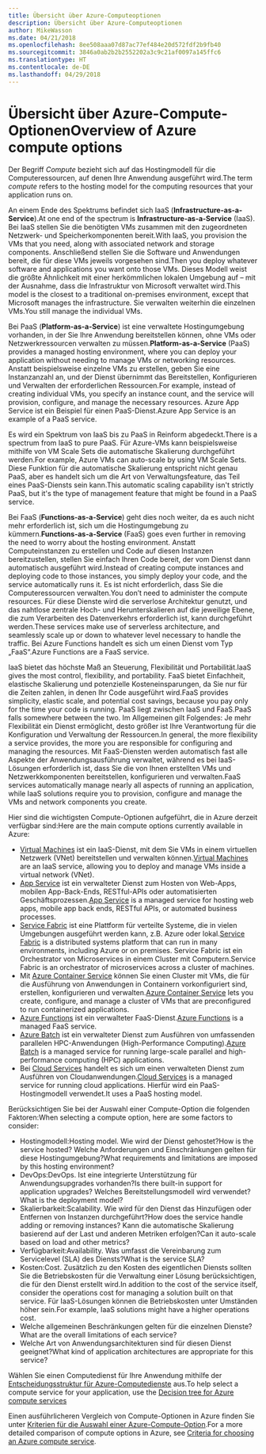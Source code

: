 ```yaml
---
title: Übersicht über Azure-Computeoptionen
description: Übersicht über Azure-Computeoptionen
author: MikeWasson
ms.date: 04/21/2018
ms.openlocfilehash: 8ee508aaa07d87ac77ef484e20d572fdf2b9fb40
ms.sourcegitcommit: 3846a0ab2b2b2552202a3c9c21af0097a145ffc6
ms.translationtype: HT
ms.contentlocale: de-DE
ms.lasthandoff: 04/29/2018
---
```

# <a name="overview-of-azure-compute-options"></a><span data-ttu-id="ebcb3-103">Übersicht über Azure-Compute-Optionen</span><span class="sxs-lookup"><span data-stu-id="ebcb3-103">Overview of Azure compute options</span></span>

<span data-ttu-id="ebcb3-104">Der Begriff *Compute* bezieht sich auf das Hostingmodell für die Computeressourcen, auf denen Ihre Anwendung ausgeführt wird.</span><span class="sxs-lookup"><span data-stu-id="ebcb3-104">The term *compute* refers to the hosting model for the computing resources that your application runs on.</span></span> 

<span data-ttu-id="ebcb3-105">An einem Ende des Spektrums befindet sich IaaS (**Infrastructure-as-a-Service**).</span><span class="sxs-lookup"><span data-stu-id="ebcb3-105">At one end of the spectrum is **Infrastructure-as-a-Service** (IaaS).</span></span> <span data-ttu-id="ebcb3-106">Bei IaaS stellen Sie die benötigten VMs zusammen mit den zugeordneten Netzwerk- und Speicherkomponenten bereit.</span><span class="sxs-lookup"><span data-stu-id="ebcb3-106">With IaaS, you provision the VMs that you need, along with associated network and storage components.</span></span> <span data-ttu-id="ebcb3-107">Anschließend stellen Sie die Software und Anwendungen bereit, die für diese VMs jeweils vorgesehen sind.</span><span class="sxs-lookup"><span data-stu-id="ebcb3-107">Then you deploy whatever software and applications you want onto those VMs.</span></span> <span data-ttu-id="ebcb3-108">Dieses Modell weist die größte Ähnlichkeit mit einer herkömmlichen lokalen Umgebung auf – mit der Ausnahme, dass die Infrastruktur von Microsoft verwaltet wird.</span><span class="sxs-lookup"><span data-stu-id="ebcb3-108">This model is the closest to a traditional on-premises environment, except that Microsoft manages the infrastructure.</span></span> <span data-ttu-id="ebcb3-109">Sie verwalten weiterhin die einzelnen VMs.</span><span class="sxs-lookup"><span data-stu-id="ebcb3-109">You still manage the individual VMs.</span></span>  

<span data-ttu-id="ebcb3-110">Bei PaaS (**Platform-as-a-Service**) ist eine verwaltete Hostingumgebung vorhanden, in der Sie Ihre Anwendung bereitstellen können, ohne VMs oder Netzwerkressourcen verwalten zu müssen.</span><span class="sxs-lookup"><span data-stu-id="ebcb3-110">**Platform-as-a-Service** (PaaS) provides a managed hosting environment, where you can deploy your application without needing to manage VMs or networking resources.</span></span> <span data-ttu-id="ebcb3-111">Anstatt beispielsweise einzelne VMs zu erstellen, geben Sie eine Instanzanzahl an, und der Dienst übernimmt das Bereitstellen, Konfigurieren und Verwalten der erforderlichen Ressourcen.</span><span class="sxs-lookup"><span data-stu-id="ebcb3-111">For example, instead of creating individual VMs, you specify an instance count, and the service will provision, configure, and manage the necessary resources.</span></span> <span data-ttu-id="ebcb3-112">Azure App Service ist ein Beispiel für einen PaaS-Dienst.</span><span class="sxs-lookup"><span data-stu-id="ebcb3-112">Azure App Service is an example of a PaaS service.</span></span>

<span data-ttu-id="ebcb3-113">Es wird ein Spektrum von IaaS bis zu PaaS in Reinform abgedeckt.</span><span class="sxs-lookup"><span data-stu-id="ebcb3-113">There is a spectrum from IaaS to pure PaaS.</span></span> <span data-ttu-id="ebcb3-114">Für Azure-VMs kann beispielsweise mithilfe von VM Scale Sets die automatische Skalierung durchgeführt werden.</span><span class="sxs-lookup"><span data-stu-id="ebcb3-114">For example, Azure VMs can auto-scale by using VM Scale Sets.</span></span> <span data-ttu-id="ebcb3-115">Diese Funktion für die automatische Skalierung entspricht nicht genau PaaS, aber es handelt sich um die Art von Verwaltungsfeature, das Teil eines PaaS-Diensts sein kann.</span><span class="sxs-lookup"><span data-stu-id="ebcb3-115">This automatic scaling capability isn't strictly PaaS, but it's the type of management feature that might be found in a PaaS service.</span></span>

<span data-ttu-id="ebcb3-116">Bei FaaS (**Functions-as-a-Service**) geht dies noch weiter, da es auch nicht mehr erforderlich ist, sich um die Hostingumgebung zu kümmern.</span><span class="sxs-lookup"><span data-stu-id="ebcb3-116">**Functions-as-a-Service** (FaaS) goes even further in removing the need to worry about the hosting environment.</span></span> <span data-ttu-id="ebcb3-117">Anstatt Computeinstanzen zu erstellen und Code auf diesen Instanzen bereitzustellen, stellen Sie einfach Ihren Code bereit, der vom Dienst dann automatisch ausgeführt wird.</span><span class="sxs-lookup"><span data-stu-id="ebcb3-117">Instead of creating compute instances and deploying code to those instances, you simply deploy your code, and the service automatically runs it.</span></span> <span data-ttu-id="ebcb3-118">Es ist nicht erforderlich, dass Sie die Computeressourcen verwalten.</span><span class="sxs-lookup"><span data-stu-id="ebcb3-118">You don’t need to administer the compute resources.</span></span> <span data-ttu-id="ebcb3-119">Für diese Dienste wird die serverlose Architektur genutzt, und das nahtlose zentrale Hoch- und Herunterskalieren auf die jeweilige Ebene, die zum Verarbeiten des Datenverkehrs erforderlich ist, kann durchgeführt werden.</span><span class="sxs-lookup"><span data-stu-id="ebcb3-119">These services make use of serverless architecture, and seamlessly scale up or down to whatever level necessary to handle the traffic.</span></span> <span data-ttu-id="ebcb3-120">Bei Azure Functions handelt es sich um einen Dienst vom Typ „FaaS“.</span><span class="sxs-lookup"><span data-stu-id="ebcb3-120">Azure Functions are a FaaS service.</span></span>

<span data-ttu-id="ebcb3-121">IaaS bietet das höchste Maß an Steuerung, Flexibilität und Portabilität.</span><span class="sxs-lookup"><span data-stu-id="ebcb3-121">IaaS gives the most control, flexibility, and portability.</span></span> <span data-ttu-id="ebcb3-122">FaaS bietet Einfachheit, elastische Skalierung und potenzielle Kosteneinsparungen, da Sie nur für die Zeiten zahlen, in denen Ihr Code ausgeführt wird.</span><span class="sxs-lookup"><span data-stu-id="ebcb3-122">FaaS provides simplicity, elastic scale, and potential cost savings, because you pay only for the time your code is running.</span></span> <span data-ttu-id="ebcb3-123">PaaS liegt zwischen IaaS und FaaS.</span><span class="sxs-lookup"><span data-stu-id="ebcb3-123">PaaS falls somewhere between the two.</span></span> <span data-ttu-id="ebcb3-124">Im Allgemeinen gilt Folgendes: Je mehr Flexibilität ein Dienst ermöglicht, desto größer ist Ihre Verantwortung für die Konfiguration und Verwaltung der Ressourcen.</span><span class="sxs-lookup"><span data-stu-id="ebcb3-124">In general, the more flexibility a service provides, the more you are responsible for configuring and managing the resources.</span></span> <span data-ttu-id="ebcb3-125">Mit FaaS-Diensten werden automatisch fast alle Aspekte der Anwendungsausführung verwaltet, während es bei IaaS-Lösungen erforderlich ist, dass Sie die von Ihnen erstellten VMs und Netzwerkkomponenten bereitstellen, konfigurieren und verwalten.</span><span class="sxs-lookup"><span data-stu-id="ebcb3-125">FaaS services automatically manage nearly all aspects of running an application, while IaaS solutions require you to provision, configure and manage the VMs and network components you create.</span></span>

<span data-ttu-id="ebcb3-126">Hier sind die wichtigsten Compute-Optionen aufgeführt, die in Azure derzeit verfügbar sind:</span><span class="sxs-lookup"><span data-stu-id="ebcb3-126">Here are the main compute options currently available in Azure:</span></span>

- <span data-ttu-id="ebcb3-127">[Virtual Machines](/azure/virtual-machines/) ist ein IaaS-Dienst, mit dem Sie VMs in einem virtuellen Netzwerk (VNet) bereitstellen und verwalten können.</span><span class="sxs-lookup"><span data-stu-id="ebcb3-127">[Virtual Machines](/azure/virtual-machines/) are an IaaS service, allowing you to deploy and manage VMs inside a virtual network (VNet).</span></span>
- <span data-ttu-id="ebcb3-128">[App Service](/azure/app-service/app-service-value-prop-what-is) ist ein verwalteter Dienst zum Hosten von Web-Apps, mobilen App-Back-Ends, RESTful-APIs oder automatisierten Geschäftsprozessen.</span><span class="sxs-lookup"><span data-stu-id="ebcb3-128">[App Service](/azure/app-service/app-service-value-prop-what-is) is a managed service for hosting web apps, mobile app back ends, RESTful APIs, or automated business processes.</span></span>
- <span data-ttu-id="ebcb3-129">[Service Fabric](/azure/service-fabric/service-fabric-overview) ist eine Plattform für verteilte Systeme, die in vielen Umgebungen ausgeführt werden kann, z.B. Azure oder lokal.</span><span class="sxs-lookup"><span data-stu-id="ebcb3-129">[Service Fabric](/azure/service-fabric/service-fabric-overview) is a distributed systems platform that can run in many environments, including Azure or on premises.</span></span> <span data-ttu-id="ebcb3-130">Service Fabric ist ein Orchestrator von Microservices in einem Cluster mit Computern.</span><span class="sxs-lookup"><span data-stu-id="ebcb3-130">Service Fabric is an orchestrator of microservices across a cluster of machines.</span></span> 
- <span data-ttu-id="ebcb3-131">Mit [Azure Container Service](/azure/container-service/container-service-intro) können Sie einen Cluster mit VMs, die für die Ausführung von Anwendungen in Containern vorkonfiguriert sind, erstellen, konfigurieren und verwalten.</span><span class="sxs-lookup"><span data-stu-id="ebcb3-131">[Azure Container Service](/azure/container-service/container-service-intro) lets you create, configure, and manage a cluster of VMs that are preconfigured to run containerized applications.</span></span>
- <span data-ttu-id="ebcb3-132">[Azure Functions](/azure/azure-functions/functions-overview) ist ein verwalteter FaaS-Dienst.</span><span class="sxs-lookup"><span data-stu-id="ebcb3-132">[Azure Functions](/azure/azure-functions/functions-overview) is a managed FaaS service.</span></span>
- <span data-ttu-id="ebcb3-133">[Azure Batch](/azure/batch/batch-technical-overview) ist ein verwalteter Dienst zum Ausführen von umfassenden parallelen HPC-Anwendungen (High-Performance Computing).</span><span class="sxs-lookup"><span data-stu-id="ebcb3-133">[Azure Batch](/azure/batch/batch-technical-overview) is a managed service for running large-scale parallel and high-performance computing (HPC) applications.</span></span>
- <span data-ttu-id="ebcb3-134">Bei [Cloud Services](/azure/cloud-services/cloud-services-choose-me) handelt es sich um einen verwalteten Dienst zum Ausführen von Cloudanwendungen.</span><span class="sxs-lookup"><span data-stu-id="ebcb3-134">[Cloud Services](/azure/cloud-services/cloud-services-choose-me) is a managed service for running cloud applications.</span></span> <span data-ttu-id="ebcb3-135">Hierfür wird ein PaaS-Hostingmodell verwendet.</span><span class="sxs-lookup"><span data-stu-id="ebcb3-135">It uses a PaaS hosting model.</span></span> 

<span data-ttu-id="ebcb3-136">Berücksichtigen Sie bei der Auswahl einer Compute-Option die folgenden Faktoren:</span><span class="sxs-lookup"><span data-stu-id="ebcb3-136">When selecting a compute option, here are some factors to consider:</span></span>

- <span data-ttu-id="ebcb3-137">Hostingmodell:</span><span class="sxs-lookup"><span data-stu-id="ebcb3-137">Hosting model.</span></span> <span data-ttu-id="ebcb3-138">Wie wird der Dienst gehostet?</span><span class="sxs-lookup"><span data-stu-id="ebcb3-138">How is the service hosted?</span></span> <span data-ttu-id="ebcb3-139">Welche Anforderungen und Einschränkungen gelten für diese Hostingumgebung?</span><span class="sxs-lookup"><span data-stu-id="ebcb3-139">What requirements and limitations are imposed by this hosting environment?</span></span> 
- <span data-ttu-id="ebcb3-140">DevOps:</span><span class="sxs-lookup"><span data-stu-id="ebcb3-140">DevOps.</span></span> <span data-ttu-id="ebcb3-141">Ist eine integrierte Unterstützung für Anwendungsupgrades vorhanden?</span><span class="sxs-lookup"><span data-stu-id="ebcb3-141">Is there built-in support for application upgrades?</span></span> <span data-ttu-id="ebcb3-142">Welches Bereitstellungsmodell wird verwendet?</span><span class="sxs-lookup"><span data-stu-id="ebcb3-142">What is the deployment model?</span></span>
- <span data-ttu-id="ebcb3-143">Skalierbarkeit:</span><span class="sxs-lookup"><span data-stu-id="ebcb3-143">Scalability.</span></span> <span data-ttu-id="ebcb3-144">Wie wird für den Dienst das Hinzufügen oder Entfernen von Instanzen durchgeführt?</span><span class="sxs-lookup"><span data-stu-id="ebcb3-144">How does the service handle adding or removing instances?</span></span> <span data-ttu-id="ebcb3-145">Kann die automatische Skalierung basierend auf der Last und anderen Metriken erfolgen?</span><span class="sxs-lookup"><span data-stu-id="ebcb3-145">Can it auto-scale based on load and other metrics?</span></span> 
- <span data-ttu-id="ebcb3-146">Verfügbarkeit:</span><span class="sxs-lookup"><span data-stu-id="ebcb3-146">Availability.</span></span> <span data-ttu-id="ebcb3-147">Was umfasst die Vereinbarung zum Servicelevel (SLA) des Diensts?</span><span class="sxs-lookup"><span data-stu-id="ebcb3-147">What is the service SLA?</span></span> 
- <span data-ttu-id="ebcb3-148">Kosten:</span><span class="sxs-lookup"><span data-stu-id="ebcb3-148">Cost.</span></span> <span data-ttu-id="ebcb3-149">Zusätzlich zu den Kosten des eigentlichen Diensts sollten Sie die Betriebskosten für die Verwaltung einer Lösung berücksichtigen, die für den Dienst erstellt wird.</span><span class="sxs-lookup"><span data-stu-id="ebcb3-149">In addition to the cost of the service itself, consider the operations cost for managing a solution built on that service.</span></span> <span data-ttu-id="ebcb3-150">Für IaaS-Lösungen können die Betriebskosten unter Umständen höher sein.</span><span class="sxs-lookup"><span data-stu-id="ebcb3-150">For example, IaaS solutions might have a higher operations cost.</span></span>
- <span data-ttu-id="ebcb3-151">Welche allgemeinen Beschränkungen gelten für die einzelnen Dienste?</span><span class="sxs-lookup"><span data-stu-id="ebcb3-151">What are the overall limitations of each service?</span></span> 
- <span data-ttu-id="ebcb3-152">Welche Art von Anwendungsarchitekturen sind für diesen Dienst geeignet?</span><span class="sxs-lookup"><span data-stu-id="ebcb3-152">What kind of application architectures are appropriate for this service?</span></span> 

<span data-ttu-id="ebcb3-153">Wählen Sie einen Computedienst für Ihre Anwendung mithilfe der [Entscheidungsstruktur für Azure-Computedienste](./compute-decision-tree.md) aus.</span><span class="sxs-lookup"><span data-stu-id="ebcb3-153">To help select a compute service for your application, use the [Decision tree for Azure compute services](./compute-decision-tree.md)</span></span>

<span data-ttu-id="ebcb3-154">Einen ausführlicheren Vergleich von Compute-Optionen in Azure finden Sie unter [Kriterien für die Auswahl einer Azure-Compute-Option](./compute-comparison.md).</span><span class="sxs-lookup"><span data-stu-id="ebcb3-154">For a more detailed comparison of compute options in Azure, see [Criteria for choosing an Azure compute service](./compute-comparison.md).</span></span>
